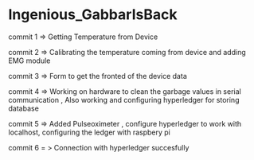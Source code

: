 # Ingenious_GabbarIsBack


commit 1 => Getting Temperature from Device 

commit 2 => Calibrating the temperature coming from device and adding EMG module

commit 3 => Form to get the fronted of the device data

commit 4 => Working on hardware to clean the garbage values in serial communication , Also working and configuring hyperledger for storing database

commit 5 => Added Pulseoximeter , configure hyperledger to work with localhost, configuring the ledger with raspbery pi

commit 6 = > Connection with hyperledger succesfully
